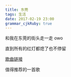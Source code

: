 ```yaml
---
title: 东莞
tags: 生活
date: 2017-02-19 23:00
grammar_cjkRuby: true
---
```


和我在东莞的街头走一走 owo

直到所有的红灯都熄了也不停留

[歌曲链接][1]


  [1]: http://music.163.com/#/m/song?id=460507249&userid=76364223
  
  值得推荐的一首歌
  
